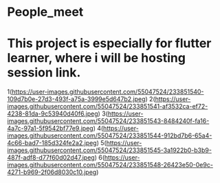# People_meet
# This project is especially for flutter learner, where i will be hosting session link.
1(https://user-images.githubusercontent.com/55047524/233851540-109d7b0e-27d3-493f-a75a-3999e5d647b2.jpeg)
2(https://user-images.githubusercontent.com/55047524/233851541-af3532ca-ef72-4238-81da-9c53940d40f6.jpeg)
3(https://user-images.githubusercontent.com/55047524/233851543-8484240f-fa16-4a7c-97a1-5f9542bf77e9.jpeg)
4(https://user-images.githubusercontent.com/55047524/233851544-912bd7b6-65a4-4c66-bad7-185d324fe2a2.jpeg)
5(https://user-images.githubusercontent.com/55047524/233851545-3a1922b0-b3b9-487f-adf8-d77f60d02d47.jpeg)
6(https://user-images.githubusercontent.com/55047524/233851548-26423e50-0e9c-4271-b969-2f06d8030c10.jpeg)
